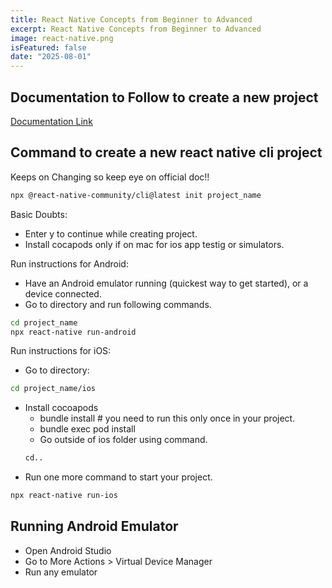 ```yaml
---
title: React Native Concepts from Beginner to Advanced
excerpt: React Native Concepts from Beginner to Advanced
image: react-native.png
isFeatured: false
date: "2025-08-01"
---
```


## Documentation to Follow to create a new project

[Documentation Link](https://reactnative.dev/docs/getting-started-without-a-framework)

## Command to create a new react native cli project

Keeps on Changing so keep eye on official doc!!

```bash
npx @react-native-community/cli@latest init project_name
```

Basic Doubts:

- Enter y to continue while creating project.
- Install cocapods only if on mac for ios app testig or simulators.

Run instructions for Android:

- Have an Android emulator running (quickest way to get started), or a device connected.
- Go to directory and run following commands.

```bash
cd project_name
npx react-native run-android
```

Run instructions for iOS:

- Go to directory:

```bash
cd project_name/ios
```

- Install cocoapods
  - bundle install # you need to run this only once in your project.
  - bundle exec pod install
  - Go outside of ios folder using command.
  ```bash
  cd..
  ```
- Run one more command to start your project.

```bash
npx react-native run-ios
```

## Running Android Emulator
- Open Android Studio
- Go to More Actions > Virtual Device Manager
- Run any emulator
